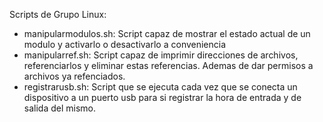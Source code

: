 Scripts de Grupo Linux:

- manipularmodulos.sh: Script capaz de mostrar el estado actual de un modulo y activarlo o desactivarlo a conveniencia
- manipularref.sh: Script capaz de imprimir direcciones de archivos, referenciarlos y eliminar estas referencias. Ademas de dar permisos a archivos ya refenciados.
- registrarusb.sh: Script que se ejecuta cada vez que se conecta un dispositivo a un puerto usb para si registrar la hora de entrada y de salida del mismo.
